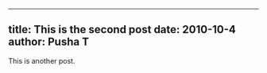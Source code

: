 ----
title:   This is the second post
date:    2010-10-4
author:  Pusha T
----

This is another post.